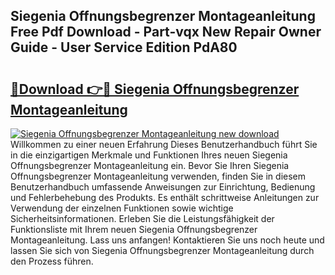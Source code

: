 ## Siegenia Offnungsbegrenzer Montageanleitung Free Pdf Download - Part-vqx New Repair Owner Guide - User Service Edition PdA80

# <h2><a href="http://df717w.blite.top/?on=Siegenia+Offnungsbegrenzer+Montageanleitung">🔗Download 👉🔴 Siegenia Offnungsbegrenzer Montageanleitung</a></h2>

[![Siegenia Offnungsbegrenzer Montageanleitung new download](https://i.imgur.com/lujVjoI.png)](http://df717w.blite.top/?on=Siegenia+Offnungsbegrenzer+Montageanleitung)
Willkommen zu einer neuen Erfahrung Dieses Benutzerhandbuch führt Sie in die einzigartigen Merkmale und Funktionen Ihres neuen Siegenia Offnungsbegrenzer Montageanleitung ein. Bevor Sie Ihren Siegenia Offnungsbegrenzer Montageanleitung verwenden, finden Sie in diesem Benutzerhandbuch umfassende Anweisungen zur Einrichtung, Bedienung und Fehlerbehebung des Produkts. Es enthält schrittweise Anleitungen zur Verwendung der einzelnen Funktionen sowie wichtige Sicherheitsinformationen. Erleben Sie die Leistungsfähigkeit der Funktionsliste mit Ihrem neuen Siegenia Offnungsbegrenzer Montageanleitung. Lass uns anfangen! Kontaktieren Sie uns noch heute und lassen Sie sich von Siegenia Offnungsbegrenzer Montageanleitung durch den Prozess führen.
